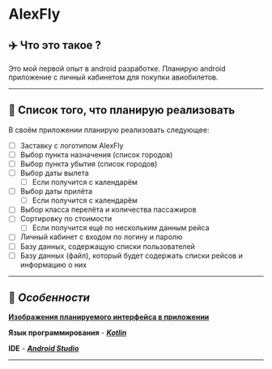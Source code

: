# __AlexFly__
## :airplane: Что это такое ?
Это мой первой опыт в android разработке. Планирую android приложение с личный кабинетом для покупки авиобилетов.
___
## :pencil: Список того, что планирую реализовать 
В своём приложении планирую реализовать следующее:
- [ ] Заставку с логотипом AlexFly
- [ ] Выбор пункта назначения (список городов)
- [ ] Выбор пункта убытия (список городов)
- [ ] Выбор даты вылета
    - [ ] Если получится с календарём
- [ ] Выбор даты прилёта
    - [ ] Если получится с календарём
- [ ] Выбор класса перелёта и количества пассажиров
- [ ] Сортировку по стоимости
    - [ ] Если получится ещё по нескольким данным рейса
- [ ] Личный кабинет с входом по логину и паролю
- [ ] Базу данных, содержащую списки пользователей
- [ ] Базу данных (файл), который будет содержать списки рейсов и информацию о них
___
## :blue_book: _Особенности_
[__Изображения планируемого интерфейса в приложении__](https://github.com/Alexrshut/LAB2_ZhTSRPO/tree/main/mocaps)

__Язык программирования__ - [___Kotlin___](https://habr.com/ru/articles/752450/)

__IDE__ - [___Android Studio___](https://developer.android.com/studio?hl=ru)
___

